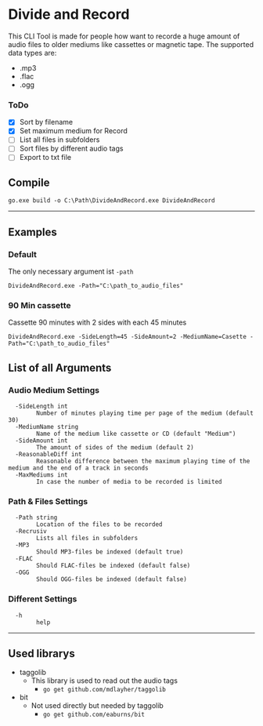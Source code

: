 # Divide and Record
This CLI Tool is made for people how want to recorde a huge amount of audio files to older mediums like cassettes or magnetic tape.
The supported data types are:
- .mp3
- .flac
- .ogg

### ToDo
- [x] Sort by filename
- [x] Set maximum medium for Record
- [ ] List all files in subfolders
- [ ] Sort files by different audio tags
- [ ] Export to txt file

## Compile
```
go.exe build -o C:\Path\DivideAndRecord.exe DivideAndRecord
```
___
## Examples
### Default
The only necessary argument ist ``-path``
```
DivideAndRecord.exe -Path="C:\path_to_audio_files"
```

### 90 Min cassette
Cassette 90 minutes with 2 sides with each 45 minutes
```
DivideAndRecord.exe -SideLength=45 -SideAmount=2 -MediumName=Casette -Path="C:\path_to_audio_files"
```

## List of all Arguments
### Audio Medium Settings
```
  -SideLength int
        Number of minutes playing time per page of the medium (default 30)
  -MediumName string
        Name of the medium like cassette or CD (default "Medium")
  -SideAmount int
        The amount of sides of the medium (default 2)
  -ReasonableDiff int
        Reasonable difference between the maximum playing time of the medium and the end of a track in seconds
  -MaxMediums int
        In case the number of media to be recorded is limited
```

### Path & Files Settings
```
  -Path string
        Location of the files to be recorded
  -Recrusiv
        Lists all files in subfolders
  -MP3
        Should MP3-files be indexed (default true)
  -FLAC
        Should FLAC-files be indexed (default false)
  -OGG
        Should OGG-files be indexed (default false)
```

### Different Settings
```
  -h
        help
```
___

## Used librarys
- taggolib
  - This library is used to read out the audio tags
    - ``go get github.com/mdlayher/taggolib``
- bit
  - Not used directly but needed by taggolib
    - ``go get github.com/eaburns/bit``
